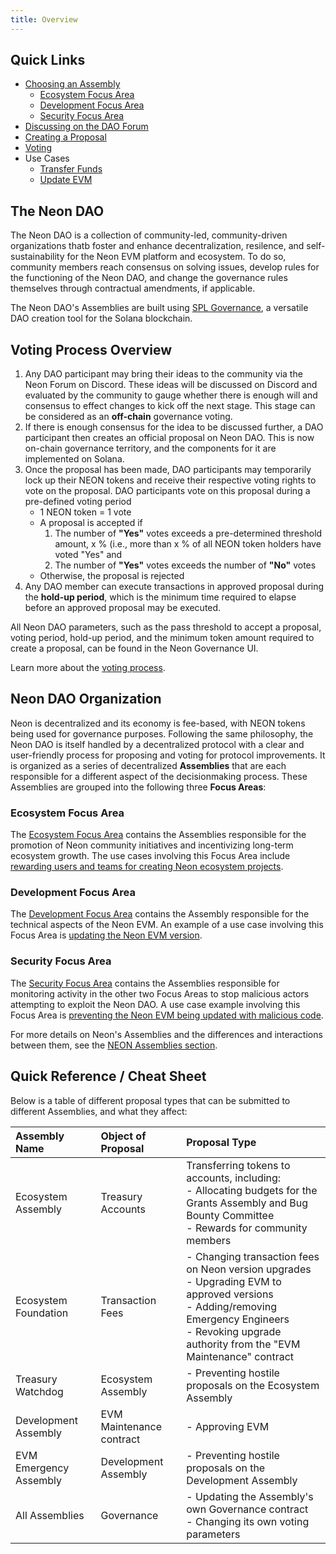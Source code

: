 ```yaml
---
title: Overview
---
```


## Quick Links

* [Choosing an Assembly](/docs/governance/neon_daos/#focus-areas-overview)
  * [Ecosystem Focus Area](/docs/governance/neon_daos/#ecosystem-focus-area)
  * [Development Focus Area](/docs/governance/neon_daos/#development-focus-area)
  * [Security Focus Area](/docs/governance/neon_daos/#security-focus-area)
* [Discussing on the DAO Forum](/docs/governance/proposals/#discussing-on-the-dao-forum)
* [Creating a Proposal](/docs/governance/proposals/#creating-a-proposal)
* [Voting](/docs/governance/proposals/#voting)
* Use Cases
  * [Transfer Funds](/docs/governance/neon_daos/#usage-scenarios)
  * [Update EVM](/docs/governance/neon_daos/#usage-scenarios-1)

## The Neon DAO

The Neon DAO is a collection of community-led, community-driven organizations thatb foster and enhance decentralization, resilence, and self-sustainability for the Neon EVM platform and ecosystem. To do so, community members reach consensus on solving issues, develop rules for the functioning of the Neon DAO, and change the governance rules themselves through contractual amendments, if applicable.

The Neon DAO's Assemblies are built using [SPL Governance](https://github.com/solana-labs/solana-program-library/tree/master/governance), a versatile DAO creation tool for the Solana blockchain.

## Voting Process Overview

1. Any DAO participant may bring their ideas to the community via the Neon Forum on Discord. These ideas will be discussed on Discord and evaluated by the community to gauge whether there is enough will and consensus to effect changes to kick off the next stage. This stage can be considered as an **off-chain** governance voting. 
2. If there is enough consensus for the idea to be discussed further, a DAO participant then creates an official proposal on Neon DAO. This is now on-chain governance territory, and the components for it are implemented on Solana.  
3. Once the proposal has been made, DAO participants may temporarily lock up their NEON tokens and receive their respective voting rights to vote on the proposal. DAO participants vote on this proposal during a pre-defined voting period
   * 1 NEON token = 1 vote
   * A proposal is accepted if
     1. The number of **"Yes"** votes exceeds a pre-determined threshold amount, x % (i.e., more than x % of all NEON token holders have voted "Yes" and
     2. The number of **"Yes"** votes exceeds the number of **"No"** votes
   * Otherwise, the proposal is rejected 
4. Any DAO member can execute transactions in approved proposal during the **hold-up period**, which is the minimum time required to elapse before an approved proposal may be executed.

All Neon DAO parameters, such as the pass threshold to accept a proposal, voting period, hold-up period, and the minimum token amount required to create a proposal, can be found in the Neon Governance UI.

Learn more about the [voting process](/docs/governance/proposals/proposals.md).

## Neon DAO Organization

Neon is decentralized and its economy is fee-based, with NEON tokens being used for governance purposes. Following the same philosophy, the Neon DAO is itself handled by a decentralized protocol with a clear and user-friendly process for proposing and voting for protocol improvements. It is organized as a series of decentralized **Assemblies** that are each responsible for a different aspect of the decisionmaking process. These Assemblies are grouped into the following three **Focus Areas**:

### Ecosystem Focus Area

The [Ecosystem Focus Area](/docs/governance/neon_daos/#ecosystem-focus-area) contains the Assemblies responsible for the promotion of Neon community initiatives and incentivizing long-term ecosystem growth. The use cases involving this Focus Area include [rewarding users and teams for creating Neon ecosystem projects](/docs/governance/neon_daos/#usage-scenarios).

### Development Focus Area

The [Development Focus Area](/docs/governance/neon_daos/#development-focus-area) contains the Assembly responsible for the technical aspects of the Neon EVM. An example of a use case involving this Focus Area is [updating the Neon EVM version](/docs/governance/neon_daos/#usage-scenarios-1).

### Security Focus Area

The [Security Focus Area](/docs/governance/neon_daos/#security-focus-area) contains the Assemblies responsible for monitoring activity in the other two Focus Areas to stop malicious actors attempting to exploit the Neon DAO. A use case example involving this Focus Area is [preventing the Neon EVM being updated with malicious code](/docs/governance/proposals/#preventing-evm-being-updated-with-malicious-code).

For more details on Neon's Assemblies and the differences and interactions between them, see the [NEON Assemblies section](/docs/governance/neon_daos/).

## Quick Reference / Cheat Sheet
Below is a table of different proposal types that can be submitted to different Assemblies, and what they affect:

Assembly Name | Object of Proposal | Proposal Type
:-|:-|:-
Ecosystem Assembly | Treasury Accounts | Transferring tokens to accounts, including:<br />- Allocating budgets for the Grants Assembly and Bug Bounty Committee<br />- Rewards for community members
Ecosystem Foundation | Transaction Fees | - Changing transaction fees on Neon version upgrades<br />- Upgrading EVM to approved versions<br />- Adding/removing Emergency Engineers<br />- Revoking upgrade authority from the "EVM Maintenance" contract  
Treasury Watchdog | Ecosystem Assembly | - Preventing hostile proposals on the Ecosystem Assembly
Development Assembly | EVM Maintenance contract | - Approving EVM  
EVM Emergency Assembly | Development Assembly | - Preventing hostile proposals on the Development Assembly
All Assemblies | Governance | - Updating the Assembly's own Governance contract<br />- Changing its own voting parameters
